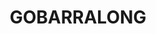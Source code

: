---
lastmod: '2025-04-06T06:05:20+00:00'
latitude: -34.95207419
layout: suburb
longitude: 148.3555828
postcode: '2727'
state: NSW
title: GOBARRALONG
url: /nsw/gobarralong/
---